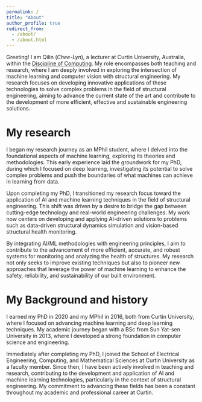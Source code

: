 ```yaml
---
permalink: /
title: "About"
author_profile: true
redirect_from: 
  - /about/
  - /about.html
---
```


Greeting! I am Qilin (*Chee-Lyn*), a lecturer at Curtin University, Australia, within the [Discipline of Computing](https://www.curtin.edu.au/about/learning-teaching/science-engineering/school-of-electrical-engineering-computing-and-mathematical-sciences/computing/). My role encompasses both teaching and research, where I am deeply involved in exploring the intersection of machine learning and computer vision with structural engineering. My research focuses on developing innovative applications of these technologies to solve complex problems in the field of structural engineering, aiming to advance the current state of the art and contribute to the development of more efficient, effective and sustainable engineering solutions.

My research
======
I began my research journey as an MPhil student, where I delved into the foundational aspects of machine learning, exploring its theories and methodologies. This early experience laid the groundwork for my PhD, during which I focused on deep learning, investigating its potential to solve complex problems and push the boundaries of what machines can achieve in learning from data.

Upon completing my PhD, I transitioned my research focus toward the application of AI and machine learning techniques in the field of structural engineering. This shift was driven by a desire to bridge the gap between cutting-edge technology and real-world engineering challenges. My work now centers on developing and applying AI-driven solutions to problems such as data-driven structural dynamics simulation and vision-based structural health monitoring.

By integrating AI/ML methodologies with engineering principles, I aim to contribute to the advancement of more efficient, accurate, and robust systems for monitoring and analyzing the health of structures. My research not only seeks to improve existing techniques but also to pioneer new approaches that leverage the power of machine learning to enhance the safety, reliability, and sustainability of our built environment.

My Background and history
======
I earned my PhD in 2020 and my MPhil in 2016, both from Curtin University, where I focused on advancing machine learning and deep learning techniques. My academic journey began with a BSc from Sun Yat-sen University in 2013, where I developed a strong foundation in computer science and engineering.

Immediately after completing my PhD, I joined the School of Electrical Engineering, Computing, and Mathematical Sciences at Curtin University as a faculty member. Since then, I have been actively involved in teaching and research, contributing to the development and application of AI and machine learning technologies, particularly in the context of structural engineering. My commitment to advancing these fields has been a constant throughout my academic and professional career at Curtin.